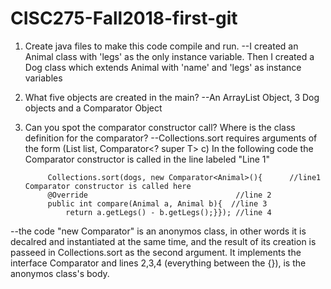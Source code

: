 # CISC275-Fall2018-first-git
1. Create java files to make this code compile and run.
   --I created an Animal class with 'legs' as the only instance variable.
   Then I created a Dog class which extends Animal with 'name' and 'legs' as instance variables
   
2. What five objects are created in the main?
--An ArrayList Object, 3 Dog objects and a Comparator Object

3. Can you spot the comparator constructor call? Where is the class definition for the comparator?
--Collections.sort requires arguments of the form (List<T> list, Comparator<? super T> c)
In the following code the Comparator constructor is called in the line labeled "Line 1"
	
			Collections.sort(dogs, new Comparator<Animal>(){      //line1 Comparator constructor is called here
			@Override                                 //line 2
			public int compare(Animal a, Animal b){  //line 3
			    return a.getLegs() - b.getLegs();}}); //line 4

--the code "new Comparator<Animals>" is an anonymos class, in other words it is decalred and instantiated at the same time, and
the result of its creation is passeed in Collections.sort as the second argument.  It implements the interface Comparator and 
lines 2,3,4 (everything between the {}), is the anonymos class's body.
